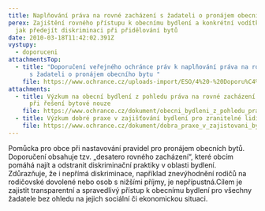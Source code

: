 ```yaml
---
title: Naplňování práva na rovné zacházení s žadateli o pronájem obecního bytu
perex: Zajištění rovného přístupu k obecnímu bydlení a konkrétní vodítka obcím,
  jak předejít diskriminaci při přidělování bytů
date: 2010-03-18T11:42:02.391Z
vystupy:
  - doporuceni
attachmentsTop:
  - title: "Doporučení veřejného ochránce práv k naplňování práva na rovné zacházení
      s žadateli o pronájem obecního bytu "
    file: https://www.ochrance.cz/uploads-import/ESO/4%20-%20Doporu%C4%8Den%C3%AD_byty_%2022-2001-AH%C5%98-M%C4%8C-IH-JH.pdf
attachments:
  - title: Výzkum na obecní bydlení z pohledu práva na rovné zacházení a role obcí
      při řešení bytové nouze
    file: https://www.ochrance.cz/dokument/obecni_bydleni_z_pohledu_prava_na_rovne_zachazeni_a_role_obci_pri_reseni_bytove_nouze/
  - title: Výzkum dobré praxe v zajišťování bydlení pro zranitelné lidi
    file: https://www.ochrance.cz/dokument/dobra_praxe_v_zajistovani_bydleni_pro_zranitelne_lidi/
---
```

<p>Pomůcka pro obce při nastavování pravidel pro pronájem obecních bytů. Doporučení obsahuje tzv. „desatero rovného zacházení“, které obcím pomáhá najít a odstranit diskriminační praktiky v oblasti bydlení. Zdůrazňuje, že i nepřímá diskriminace, například znevýhodnění rodičů na rodičovské dovolené nebo osob s nižšími příjmy, je nepřípustná.Cílem je zajistit transparentní a spravedlivý přístup k obecnímu bydlení pro všechny žadatele bez ohledu na jejich sociální či ekonomickou situaci.</p>
